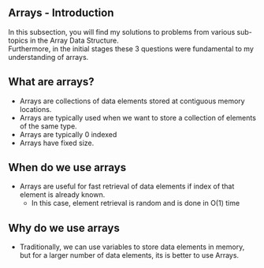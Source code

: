 ## Arrays - Introduction

In this subsection, you will find my solutions to problems from various sub-topics in the Array Data Structure.  
Furthermore, in the initial stages these 3 questions were fundamental to my understanding of arrays.

## What are arrays?
- Arrays are collections of data elements stored at contiguous memory locations.
- Arrays are typically used when we want to store a collection of elements of the same type.
- Arrays are typically 0 indexed 
- Arrays have fixed size.

## When do we use arrays
- Arrays are useful for fast retrieval of data elements if index of that element is already known.
    - In this case, element retrieval is random and is done in O(1) time

## Why do we use arrays
- Traditionally, we can use variables to store data elements in memory, but for a larger number of data elements, its is better to use Arrays.


